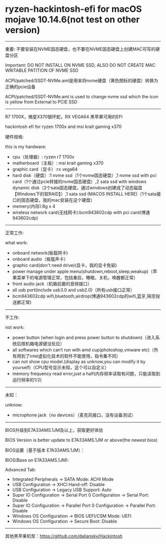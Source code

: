 # ryzen-hackintosh-efi for macOS mojave 10.14.6(not test on other version)

---

重要: 不要安装在NVME固态硬盘，也不要在NVME固态硬盘上创建MAC可写的硬盘分区

Important: DO NOT INSTALL ON NVME SSD, ALSO DO NOT CREATE MAC WRITABLE PATITION OF NVME SSD

ACPI/patched/SSDT-NVMe.aml是用来将nvme硬盘（黄色图标的硬盘）转换为正确的pcie设备

ACPI/patched/SSDT-NVMe.aml is used to change nvme ssd which the icon is yellow from External to PCIE SSD 

--- 

R7 1700X，微星X370银环蛇，RX VEGA64 黑苹果可用的EFI

hackintosh efi for ryzen 1700x and msi krait gaming x370

硬件规格:

this is my hardware:

* cpu（处理器）: ryzen r7 1700x
* matherboard（主板）: msi krait gaming x370
* graphic card（显卡）:rx vega64
* hard disk（硬盘）:1 nvme ssd（1个nvme固态硬盘）,1 nvme ssd with pci card（1个通过pcie转接的nvme固态硬盘）,2 sata ssd with windows dynamic disk（2个sata固态硬盘，通过windows创建成了动态磁盘【Windows下的软RAID】）,1 sata ssd (MACOS INSTALL HERE)（1个sata接口的固态硬盘，我的mac安装在这个硬盘）
* memery(内存):8g x 4
* wireless network card(无线网卡):bcm943602cdp with pci card(博通943602cdp)

--- 

正常工作:

what work:

* onboard network(板载网卡)
* onboard audio（板载声卡）
* graphic card(don't need drive)(显卡，我的显卡免驱)
* power manage under apple menu(shutdown,reboot,sleep,weakup)（苹果菜单下的电源管理正常，包括重启，睡眠，关机，唤醒都正常）
* front audio jack（机箱前置的音频接口）
* all usb port(include usb3.0 and usb2.0)（所有usb接口正常）
* bcm943602cdp wifi,bluetooth,airdrop(博通943602cdp的wifi,蓝牙,隔空投送都正常)

---

不工作:

not work:

* power button (when login and press power button to shutdown)（进入系统后按机箱电源键没反应）
* all softwares which can‘t run with amd cup(photoshop,vmware etc)（所有用到了intel虚拟化技术的软件不能使用，指令集不同）
* can not show cpu model.(display as unknow,you can modify it by yourself)（CPU型号显示未知，这个可以自定义）
* memory frequency read error,just a half(内存频率读取有问题，只能读取到运行频率的1/2)

---

未知：

unknow:

* microphone jack（no devices）（麦克风接口，没有设备测试）

---

BIOS升级到E7A33AMS.1JM及以上，获取更好体验

BIOS Version is better update to E7A33AMS.1JM or above(the newest bios)

BIOS设置（基于版本 E7A33AMS.1JM）：

BIOS(Base on E7A33AMS.1JM):

Advanced Tab:
* Integrated Peripherals -> SATA Mode: ACHI Mode
* USB Configuration -> XHCI Hand-off: Disable
* USB Configuration -> Legacy USB Support: Auto
* Super IO Configuration -> Serial Port 0 Configuration -> Serial Port: Disable
* Super IO Configuration -> Parallel Port 0 Configuration -> Parallel Port: Disable
* Windows  OS Configuration -> BIOS UEFI/CSM Mode: UEFI
* Windows  OS Configuration -> Secure Boot: Disable
---

其他黑苹果机型：https://github.com/daliansky/Hackintosh
